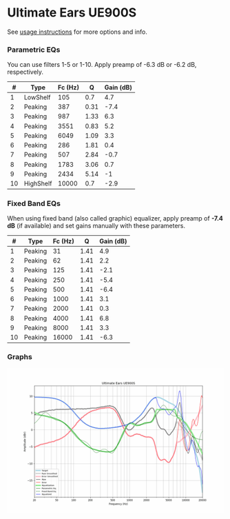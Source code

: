 # Ultimate Ears UE900S
See [usage instructions](https://github.com/jaakkopasanen/AutoEq#usage) for more options and info.

### Parametric EQs
You can use filters 1-5 or 1-10. Apply preamp of -6.3 dB or -6.2 dB, respectively.

|   # | Type      |   Fc (Hz) |    Q |   Gain (dB) |
|-----|-----------|-----------|------|-------------|
|   1 | LowShelf  |       105 | 0.7  |         4.7 |
|   2 | Peaking   |       387 | 0.31 |        -7.4 |
|   3 | Peaking   |       987 | 1.33 |         6.3 |
|   4 | Peaking   |      3551 | 0.83 |         5.2 |
|   5 | Peaking   |      6049 | 1.09 |         3.3 |
|   6 | Peaking   |       286 | 1.81 |         0.4 |
|   7 | Peaking   |       507 | 2.84 |        -0.7 |
|   8 | Peaking   |      1783 | 3.06 |         0.7 |
|   9 | Peaking   |      2434 | 5.14 |        -1   |
|  10 | HighShelf |     10000 | 0.7  |        -2.9 |

### Fixed Band EQs
When using fixed band (also called graphic) equalizer, apply preamp of **-7.4 dB** (if available) and set gains manually with these parameters.

|   # | Type    |   Fc (Hz) |    Q |   Gain (dB) |
|-----|---------|-----------|------|-------------|
|   1 | Peaking |        31 | 1.41 |         4.9 |
|   2 | Peaking |        62 | 1.41 |         2.2 |
|   3 | Peaking |       125 | 1.41 |        -2.1 |
|   4 | Peaking |       250 | 1.41 |        -5.4 |
|   5 | Peaking |       500 | 1.41 |        -6.4 |
|   6 | Peaking |      1000 | 1.41 |         3.1 |
|   7 | Peaking |      2000 | 1.41 |         0.3 |
|   8 | Peaking |      4000 | 1.41 |         6.8 |
|   9 | Peaking |      8000 | 1.41 |         3.3 |
|  10 | Peaking |     16000 | 1.41 |        -6.3 |

### Graphs
![](./Ultimate%20Ears%20UE900S.png)
